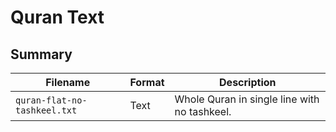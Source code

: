 # Quran Text

## Summary

| Filename | Format | Description |
|----------|--------|-------------|
| `quran-flat-no-tashkeel.txt` | Text | Whole Quran in single line with no tashkeel. |
